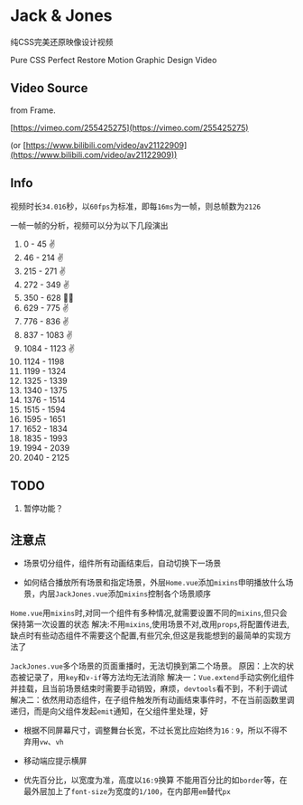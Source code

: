 # Jack & Jones

纯CSS完美还原映像设计视频

Pure CSS Perfect Restore Motion Graphic Design Video

## Video Source

  from Frame.

  [https://vimeo.com/255425275](https://vimeo.com/255425275)

  (or [https://www.bilibili.com/video/av21122909](https://www.bilibili.com/video/av21122909))

## Info

视频时长`34.016`秒，以`60fps`为标准，即每`16ms`为一帧，则总帧数为`2126`

一帧一帧的分析，视频可以分为以下几段演出

1. 0 - 45 ✌
2. 46 - 214 ✌
3. 215 - 271 ✌
4. 272 - 349 ✌
5. 350 - 628 🤷‍♂️
6. 629 - 775 ✌
7. 776 - 836 ✌
8. 837 - 1083 ✌
9. 1084 - 1123 ✌
10. 1124 - 1198
11. 1199 - 1324
12. 1325 - 1339
13. 1340 - 1375
14. 1376 - 1514
15. 1515 - 1594
16. 1595 - 1651
17. 1652 - 1834
18. 1835 - 1993
19. 1994 - 2039
20. 2040 - 2125

## TODO

1. 暂停功能？

## 注意点

* 场景切分组件，组件所有动画结束后，自动切换下一场景

* 如何结合播放所有场景和指定场景，外层`Home.vue`添加`mixins`申明播放什么场景，内层`JackJones.vue`添加`mixins`控制各个场景顺序

`Home.vue`用`mixins`时,对同一个组件有多种情况,就需要设置不同的`mixins`,但只会保持第一次设置的状态
解决:不用`mixins`,使用场景不对,改用`props`,将配置传进去,缺点时有些动态组件不需要这个配置,有些冗余,但这是我能想到的最简单的实现方法了

`JackJones.vue`多个场景的页面重播时，无法切换到第二个场景。
原因：上次的状态被记录了，用`key`和`v-if`等方法均无法消除
解决一：`Vue.extend`手动实例化组件并挂载，且当前场景结束时需要手动销毁，麻烦，`devtools`看不到，不利于调试
解决二：依然用动态组件，在子组件触发所有动画结束事件时，不在当前函数里调递归，而是向父组件发起`emit`通知，在父组件里处理，好

* 根据不同屏幕尺寸，调整舞台长宽，不过长宽比应始终为`16：9`，所以不得不弃用`vw`、`vh`

* 移动端应提示横屏

* 优先百分比，以宽度为准，高度以`16:9`换算
不能用百分比的如`border`等，在最外层加上了`font-size`为宽度的`1/100`，在内部用`em`替代`px`
